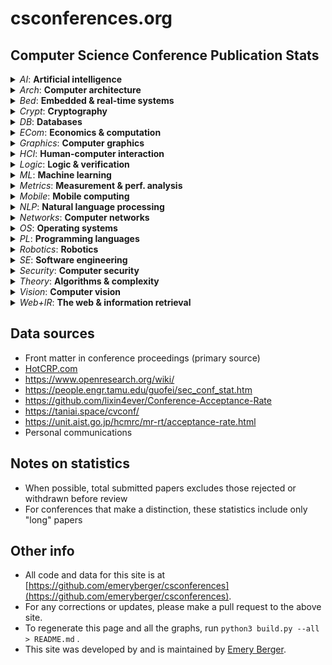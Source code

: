 # csconferences.org

## Computer Science Conference Publication Stats


<details>
<summary>
<em>AI</em>: <b>Artificial intelligence</b>
</summary>
<A NAME="AAAI">
<P><B><A HREF="https://dblp.org/db/conf/aaai/index.html">AAAI</A></B>
 <em>mean acceptance rate, last 5 years: 19%</em><br>
<IMG SRC="https://github.com/emeryberger/csconferences/blob/main/graphs/AAAI.png?raw=true" WIDTH="500">
<A NAME="IJCAI">
<P><B><A HREF="https://dblp.org/db/conf/ijcai/index.html">IJCAI</A></B>
 <em>mean acceptance rate, last 5 years: 16%</em><br>
<IMG SRC="https://github.com/emeryberger/csconferences/blob/main/graphs/IJCAI.png?raw=true" WIDTH="500">

</details>

<details>
<summary>
<em>Arch</em>: <b>Computer architecture</b>
</summary>
<A NAME="ASPLOS">
<P><B><A HREF="https://dblp.org/db/conf/asplos/index.html">ASPLOS</A></B>
 <em>mean acceptance rate, last 5 years: 21%</em><br>
<IMG SRC="https://github.com/emeryberger/csconferences/blob/main/graphs/ASPLOS.png?raw=true" WIDTH="500">
<A NAME="HPCA">
<P><B><A HREF="https://dblp.org/db/conf/hpca/index.html">HPCA</A></B>
 <em>mean acceptance rate, last 5 years: 25%</em><br>
<IMG SRC="https://github.com/emeryberger/csconferences/blob/main/graphs/HPCA.png?raw=true" WIDTH="500">
<A NAME="ISCA">
<P><B><A HREF="https://dblp.org/db/conf/isca/index.html">ISCA</A></B>
 <em>mean acceptance rate, last 5 years: 18%</em><br>
<IMG SRC="https://github.com/emeryberger/csconferences/blob/main/graphs/ISCA.png?raw=true" WIDTH="500">
<A NAME="MICRO">
<P><B><A HREF="https://dblp.org/db/conf/micro/index.html">MICRO</A></B>
 <em>mean acceptance rate, last 5 years: 22%</em><br>
<IMG SRC="https://github.com/emeryberger/csconferences/blob/main/graphs/MICRO.png?raw=true" WIDTH="500">

</details>

<details>
<summary>
<em>Bed</em>: <b>Embedded & real-time systems</b>
</summary>
<A NAME="RTAS">
<P><B><A HREF="https://dblp.org/db/conf/rtas/index.html">RTAS</A></B>
 <em>mean acceptance rate, last 5 years: 28%</em><br>
<IMG SRC="https://github.com/emeryberger/csconferences/blob/main/graphs/RTAS.png?raw=true" WIDTH="500">
<A NAME="RTSS">
<P><B><A HREF="https://dblp.org/db/conf/rtss/index.html">RTSS</A></B>
 <em>mean acceptance rate, last 5 years: 25%</em><br>
<IMG SRC="https://github.com/emeryberger/csconferences/blob/main/graphs/RTSS.png?raw=true" WIDTH="500">

</details>

<details>
<summary>
<em>Crypt</em>: <b>Cryptography</b>
</summary>
<A NAME="CRYPTO">
<P><B><A HREF="https://dblp.org/db/conf/crypto/index.html">CRYPTO</A></B>
 <em>mean acceptance rate, last 5 years: 23%</em><br>
<IMG SRC="https://github.com/emeryberger/csconferences/blob/main/graphs/CRYPTO.png?raw=true" WIDTH="500">
<A NAME="EuroCrypt">
<P><B><A HREF="https://dblp.org/db/conf/eurocrypt/index.html">EuroCrypt</A></B>
 <em>mean acceptance rate, last 5 years: 22%</em><br>
<IMG SRC="https://github.com/emeryberger/csconferences/blob/main/graphs/EuroCrypt.png?raw=true" WIDTH="500">

</details>

<details>
<summary>
<em>DB</em>: <b>Databases</b>
</summary>
<A NAME="ICDE">
<P><B><A HREF="https://dblp.org/db/conf/icde/index.html">ICDE</A></B>
 <em>mean acceptance rate, last 5 years: 24%</em><br>
<IMG SRC="https://github.com/emeryberger/csconferences/blob/main/graphs/ICDE.png?raw=true" WIDTH="500">
<A NAME="PODS">
<P><B><A HREF="https://dblp.org/db/conf/pods/index.html">PODS</A></B>
 <em>mean acceptance rate, last 5 years: 36%</em><br>
<IMG SRC="https://github.com/emeryberger/csconferences/blob/main/graphs/PODS.png?raw=true" WIDTH="500">
<A NAME="SIGMOD">
<P><B><A HREF="https://dblp.org/db/conf/sigmod/index.html">SIGMOD</A></B>
 <em>mean acceptance rate, last 5 years: 28%</em><br>
<IMG SRC="https://github.com/emeryberger/csconferences/blob/main/graphs/SIGMOD.png?raw=true" WIDTH="500">
<A NAME="VLDB">
<P><B><A HREF="https://dblp.org/db/conf/vldb/index.html">VLDB</A></B>
 <em>mean acceptance rate, last 5 years: 23%</em><br>
<IMG SRC="https://github.com/emeryberger/csconferences/blob/main/graphs/VLDB.png?raw=true" WIDTH="500">

</details>

<details>
<summary>
<em>ECom</em>: <b>Economics & computation</b>
</summary>
<A NAME="EC">
<P><B><A HREF="https://dblp.org/db/conf/ec/index.html">EC</A></B>
 <em>mean acceptance rate, last 5 years: 25%</em><br>
<IMG SRC="https://github.com/emeryberger/csconferences/blob/main/graphs/EC.png?raw=true" WIDTH="500">

</details>

<details>
<summary>
<em>Graphics</em>: <b>Computer graphics</b>
</summary>
<A NAME="SIGGRAPH">
<P><B><A HREF="https://dblp.org/db/conf/siggraph/index.html">SIGGRAPH</A></B>
 <em>mean acceptance rate, last 5 years: 28%</em><br>
<IMG SRC="https://github.com/emeryberger/csconferences/blob/main/graphs/SIGGRAPH.png?raw=true" WIDTH="500">

</details>

<details>
<summary>
<em>HCI</em>: <b>Human-computer interaction</b>
</summary>
<A NAME="CHI">
<P><B><A HREF="https://dblp.org/db/conf/chi/index.html">CHI</A></B>
 <em>mean acceptance rate, last 5 years: 25%</em><br>
<IMG SRC="https://github.com/emeryberger/csconferences/blob/main/graphs/CHI.png?raw=true" WIDTH="500">
<A NAME="UIST">
<P><B><A HREF="https://dblp.org/db/conf/uist/index.html">UIST</A></B>
 <em>mean acceptance rate, last 5 years: 24%</em><br>
<IMG SRC="https://github.com/emeryberger/csconferences/blob/main/graphs/UIST.png?raw=true" WIDTH="500">

</details>

<details>
<summary>
<em>Logic</em>: <b>Logic & verification</b>
</summary>
<A NAME="CAV">
<P><B><A HREF="https://dblp.org/db/conf/cav/index.html">CAV</A></B>
 <em>mean acceptance rate, last 5 years: 20%</em><br>
<IMG SRC="https://github.com/emeryberger/csconferences/blob/main/graphs/CAV.png?raw=true" WIDTH="500">
<A NAME="LICS">
<P><B><A HREF="https://dblp.org/db/conf/lics/index.html">LICS</A></B>
 <em>mean acceptance rate, last 5 years: 39%</em><br>
<IMG SRC="https://github.com/emeryberger/csconferences/blob/main/graphs/LICS.png?raw=true" WIDTH="500">

</details>

<details>
<summary>
<em>ML</em>: <b>Machine learning</b>
</summary>
<A NAME="ICLR">
<P><B><A HREF="https://dblp.org/db/conf/iclr/index.html">ICLR</A></B>
 <em>mean acceptance rate, last 5 years: 30%</em><br>
<IMG SRC="https://github.com/emeryberger/csconferences/blob/main/graphs/ICLR.png?raw=true" WIDTH="500">
<A NAME="ICML">
<P><B><A HREF="https://dblp.org/db/conf/icml/index.html">ICML</A></B>
 <em>mean acceptance rate, last 5 years: 23%</em><br>
<IMG SRC="https://github.com/emeryberger/csconferences/blob/main/graphs/ICML.png?raw=true" WIDTH="500">
<A NAME="NeurIPS">
<P><B><A HREF="https://dblp.org/db/conf/neurips/index.html">NeurIPS</A></B>
 <em>mean acceptance rate, last 5 years: 22%</em><br>
<IMG SRC="https://github.com/emeryberger/csconferences/blob/main/graphs/NeurIPS.png?raw=true" WIDTH="500">

</details>

<details>
<summary>
<em>Metrics</em>: <b>Measurement & perf. analysis</b>
</summary>
<A NAME="IMC">
<P><B><A HREF="https://dblp.org/db/conf/imc/index.html">IMC</A></B>
 <em>mean acceptance rate, last 5 years: 31%</em><br>
<IMG SRC="https://github.com/emeryberger/csconferences/blob/main/graphs/IMC.png?raw=true" WIDTH="500">
<A NAME="SIGMETRICS">
<P><B><A HREF="https://dblp.org/db/conf/sigmetrics/index.html">SIGMETRICS</A></B>
 <em>mean acceptance rate, last 5 years: 17%</em><br>
<IMG SRC="https://github.com/emeryberger/csconferences/blob/main/graphs/SIGMETRICS.png?raw=true" WIDTH="500">

</details>

<details>
<summary>
<em>Mobile</em>: <b>Mobile computing</b>
</summary>
<A NAME="MobiCom">
<P><B><A HREF="https://dblp.org/db/conf/mobicom/index.html">MobiCom</A></B>
 <em>mean acceptance rate, last 5 years: 18%</em><br>
<IMG SRC="https://github.com/emeryberger/csconferences/blob/main/graphs/MobiCom.png?raw=true" WIDTH="500">

</details>

<details>
<summary>
<em>NLP</em>: <b>Natural language processing</b>
</summary>
<A NAME="ACL">
<P><B><A HREF="https://dblp.org/db/conf/acl/index.html">ACL</A></B>
 <em>mean acceptance rate, last 5 years: 26%</em><br>
<IMG SRC="https://github.com/emeryberger/csconferences/blob/main/graphs/ACL.png?raw=true" WIDTH="500">
<A NAME="EMNLP">
<P><B><A HREF="https://dblp.org/db/conf/emnlp/index.html">EMNLP</A></B>
 <em>mean acceptance rate, last 5 years: 25%</em><br>
<IMG SRC="https://github.com/emeryberger/csconferences/blob/main/graphs/EMNLP.png?raw=true" WIDTH="500">

</details>

<details>
<summary>
<em>Networks</em>: <b>Computer networks</b>
</summary>
<A NAME="NSDI">
<P><B><A HREF="https://dblp.org/db/conf/nsdi/index.html">NSDI</A></B>
 <em>mean acceptance rate, last 5 years: 17%</em><br>
<IMG SRC="https://github.com/emeryberger/csconferences/blob/main/graphs/NSDI.png?raw=true" WIDTH="500">
<A NAME="SIGCOMM">
<P><B><A HREF="https://dblp.org/db/conf/sigcomm/index.html">SIGCOMM</A></B>
 <em>mean acceptance rate, last 5 years: 19%</em><br>
<IMG SRC="https://github.com/emeryberger/csconferences/blob/main/graphs/SIGCOMM.png?raw=true" WIDTH="500">

</details>

<details>
<summary>
<em>OS</em>: <b>Operating systems</b>
</summary>
<A NAME="EuroSys">
<P><B><A HREF="https://dblp.org/db/conf/eurosys/index.html">EuroSys</A></B>
 <em>mean acceptance rate, last 5 years: 21%</em><br>
<IMG SRC="https://github.com/emeryberger/csconferences/blob/main/graphs/EuroSys.png?raw=true" WIDTH="500">
<A NAME="FAST">
<P><B><A HREF="https://dblp.org/db/conf/fast/index.html">FAST</A></B>
 <em>mean acceptance rate, last 5 years: 19%</em><br>
<IMG SRC="https://github.com/emeryberger/csconferences/blob/main/graphs/FAST.png?raw=true" WIDTH="500">
<A NAME="OSDI">
<P><B><A HREF="https://dblp.org/db/conf/osdi/index.html">OSDI</A></B>
 <em>mean acceptance rate, last 5 years: 18%</em><br>
<IMG SRC="https://github.com/emeryberger/csconferences/blob/main/graphs/OSDI.png?raw=true" WIDTH="500">
<A NAME="SOSP">
<P><B><A HREF="https://dblp.org/db/conf/sosp/index.html">SOSP</A></B>
 <em>mean acceptance rate, last 5 years: 16%</em><br>
<IMG SRC="https://github.com/emeryberger/csconferences/blob/main/graphs/SOSP.png?raw=true" WIDTH="500">
<A NAME="USENIX-ATC">
<P><B><A HREF="https://dblp.org/db/conf/usenix-atc/index.html">USENIX-ATC</A></B>
 <em>mean acceptance rate, last 5 years: 20%</em><br>
<IMG SRC="https://github.com/emeryberger/csconferences/blob/main/graphs/USENIX-ATC.png?raw=true" WIDTH="500">

</details>

<details>
<summary>
<em>PL</em>: <b>Programming languages</b>
</summary>
<A NAME="CC">
<P><B><A HREF="https://dblp.org/db/conf/cc/index.html">CC</A></B>
 <em>mean acceptance rate, last 5 years: 39%</em><br>
<IMG SRC="https://github.com/emeryberger/csconferences/blob/main/graphs/CC.png?raw=true" WIDTH="500">
<A NAME="CGO">
<P><B><A HREF="https://dblp.org/db/conf/cgo/index.html">CGO</A></B>
 <em>mean acceptance rate, last 5 years: 30%</em><br>
<IMG SRC="https://github.com/emeryberger/csconferences/blob/main/graphs/CGO.png?raw=true" WIDTH="500">
<A NAME="ECOOP">
<P><B><A HREF="https://dblp.org/db/conf/ecoop/index.html">ECOOP</A></B>
 <em>mean acceptance rate, last 5 years: 41%</em><br>
<IMG SRC="https://github.com/emeryberger/csconferences/blob/main/graphs/ECOOP.png?raw=true" WIDTH="500">
<A NAME="ICFP">
<P><B><A HREF="https://dblp.org/db/conf/icfp/index.html">ICFP</A></B>
 <em>mean acceptance rate, last 5 years: 34%</em><br>
<IMG SRC="https://github.com/emeryberger/csconferences/blob/main/graphs/ICFP.png?raw=true" WIDTH="500">
<A NAME="ISMM">
<P><B><A HREF="https://dblp.org/db/conf/ismm/index.html">ISMM</A></B>
 <em>mean acceptance rate, last 5 years: 52%</em><br>
<IMG SRC="https://github.com/emeryberger/csconferences/blob/main/graphs/ISMM.png?raw=true" WIDTH="500">
<A NAME="OOPSLA">
<P><B><A HREF="https://dblp.org/db/conf/oopsla/index.html">OOPSLA</A></B>
 <em>mean acceptance rate, last 5 years: 34%</em><br>
<IMG SRC="https://github.com/emeryberger/csconferences/blob/main/graphs/OOPSLA.png?raw=true" WIDTH="500">
<A NAME="PLDI">
<P><B><A HREF="https://dblp.org/db/conf/pldi/index.html">PLDI</A></B>
 <em>mean acceptance rate, last 5 years: 24%</em><br>
<IMG SRC="https://github.com/emeryberger/csconferences/blob/main/graphs/PLDI.png?raw=true" WIDTH="500">
<A NAME="POPL">
<P><B><A HREF="https://dblp.org/db/conf/popl/index.html">POPL</A></B>
 <em>mean acceptance rate, last 5 years: 25%</em><br>
<IMG SRC="https://github.com/emeryberger/csconferences/blob/main/graphs/POPL.png?raw=true" WIDTH="500">
<A NAME="PPoPP">
<P><B><A HREF="https://dblp.org/db/conf/ppopp/index.html">PPoPP</A></B>
 <em>mean acceptance rate, last 5 years: 22%</em><br>
<IMG SRC="https://github.com/emeryberger/csconferences/blob/main/graphs/PPoPP.png?raw=true" WIDTH="500">

</details>

<details>
<summary>
<em>Robotics</em>: <b>Robotics</b>
</summary>
<A NAME="ICRA">
<P><B><A HREF="https://dblp.org/db/conf/icra/index.html">ICRA</A></B>
 <em>mean acceptance rate, last 5 years: 43%</em><br>
<IMG SRC="https://github.com/emeryberger/csconferences/blob/main/graphs/ICRA.png?raw=true" WIDTH="500">
<A NAME="IROS">
<P><B><A HREF="https://dblp.org/db/conf/iros/index.html">IROS</A></B>
 <em>mean acceptance rate, last 5 years: 46%</em><br>
<IMG SRC="https://github.com/emeryberger/csconferences/blob/main/graphs/IROS.png?raw=true" WIDTH="500">

</details>

<details>
<summary>
<em>SE</em>: <b>Software engineering</b>
</summary>
<A NAME="ASE">
<P><B><A HREF="https://dblp.org/db/conf/ase/index.html">ASE</A></B>
 <em>mean acceptance rate, last 5 years: 21%</em><br>
<IMG SRC="https://github.com/emeryberger/csconferences/blob/main/graphs/ASE.png?raw=true" WIDTH="500">
<A NAME="FSE">
<P><B><A HREF="https://dblp.org/db/conf/fse/index.html">FSE</A></B>
 <em>mean acceptance rate, last 5 years: 24%</em><br>
<IMG SRC="https://github.com/emeryberger/csconferences/blob/main/graphs/FSE.png?raw=true" WIDTH="500">
<A NAME="ICSE">
<P><B><A HREF="https://dblp.org/db/conf/icse/index.html">ICSE</A></B>
 <em>mean acceptance rate, last 5 years: 23%</em><br>
<IMG SRC="https://github.com/emeryberger/csconferences/blob/main/graphs/ICSE.png?raw=true" WIDTH="500">
<A NAME="ISSTA">
<P><B><A HREF="https://dblp.org/db/conf/issta/index.html">ISSTA</A></B>
 <em>mean acceptance rate, last 5 years: 24%</em><br>
<IMG SRC="https://github.com/emeryberger/csconferences/blob/main/graphs/ISSTA.png?raw=true" WIDTH="500">

</details>

<details>
<summary>
<em>Security</em>: <b>Computer security</b>
</summary>
<A NAME="CCS">
<P><B><A HREF="https://dblp.org/db/conf/ccs/index.html">CCS</A></B>
 <em>mean acceptance rate, last 5 years: 18%</em><br>
<IMG SRC="https://github.com/emeryberger/csconferences/blob/main/graphs/CCS.png?raw=true" WIDTH="500">
<A NAME="NDSS">
<P><B><A HREF="https://dblp.org/db/conf/ndss/index.html">NDSS</A></B>
 <em>mean acceptance rate, last 5 years: 17%</em><br>
<IMG SRC="https://github.com/emeryberger/csconferences/blob/main/graphs/NDSS.png?raw=true" WIDTH="500">
<A NAME="Oakland">
<P><B><A HREF="https://dblp.org/db/conf/oakland/index.html">Oakland</A></B>
 <em>mean acceptance rate, last 5 years: 13%</em><br>
<IMG SRC="https://github.com/emeryberger/csconferences/blob/main/graphs/Oakland.png?raw=true" WIDTH="500">
<A NAME="UsenixSec">
<P><B><A HREF="https://dblp.org/db/conf/usenixsec/index.html">UsenixSec</A></B>
 <em>mean acceptance rate, last 5 years: 22%</em><br>
<IMG SRC="https://github.com/emeryberger/csconferences/blob/main/graphs/UsenixSec.png?raw=true" WIDTH="500">

</details>

<details>
<summary>
<em>Theory</em>: <b>Algorithms & complexity</b>
</summary>
<A NAME="FOCS">
<P><B><A HREF="https://dblp.org/db/conf/focs/index.html">FOCS</A></B>
 <em>mean acceptance rate, last 5 years: 32%</em><br>
<IMG SRC="https://github.com/emeryberger/csconferences/blob/main/graphs/FOCS.png?raw=true" WIDTH="500">
<A NAME="SODA">
<P><B><A HREF="https://dblp.org/db/conf/soda/index.html">SODA</A></B>
 <em>mean acceptance rate, last 5 years: 31%</em><br>
<IMG SRC="https://github.com/emeryberger/csconferences/blob/main/graphs/SODA.png?raw=true" WIDTH="500">
<A NAME="STOC">
<P><B><A HREF="https://dblp.org/db/conf/stoc/index.html">STOC</A></B>
 <em>mean acceptance rate, last 5 years: 27%</em><br>
<IMG SRC="https://github.com/emeryberger/csconferences/blob/main/graphs/STOC.png?raw=true" WIDTH="500">

</details>

<details>
<summary>
<em>Vision</em>: <b>Computer vision</b>
</summary>
<A NAME="CVPR">
<P><B><A HREF="https://dblp.org/db/conf/cvpr/index.html">CVPR</A></B>
 <em>mean acceptance rate, last 5 years: 24%</em><br>
<IMG SRC="https://github.com/emeryberger/csconferences/blob/main/graphs/CVPR.png?raw=true" WIDTH="500">
<A NAME="ECCV">
<P><B><A HREF="https://dblp.org/db/conf/eccv/index.html">ECCV</A></B>
 <em>mean acceptance rate, last 5 years: 28%</em><br>
<IMG SRC="https://github.com/emeryberger/csconferences/blob/main/graphs/ECCV.png?raw=true" WIDTH="500">
<A NAME="ICCV">
<P><B><A HREF="https://dblp.org/db/conf/iccv/index.html">ICCV</A></B>
 <em>mean acceptance rate, last 5 years: 28%</em><br>
<IMG SRC="https://github.com/emeryberger/csconferences/blob/main/graphs/ICCV.png?raw=true" WIDTH="500">

</details>

<details>
<summary>
<em>Web+IR</em>: <b>The web & information retrieval</b>
</summary>
<A NAME="SIGIR">
<P><B><A HREF="https://dblp.org/db/conf/sigir/index.html">SIGIR</A></B>
 <em>mean acceptance rate, last 5 years: 22%</em><br>
<IMG SRC="https://github.com/emeryberger/csconferences/blob/main/graphs/SIGIR.png?raw=true" WIDTH="500">
<A NAME="WSDM">
<P><B><A HREF="https://dblp.org/db/conf/wsdm/index.html">WSDM</A></B>
 <em>mean acceptance rate, last 5 years: 16%</em><br>
<IMG SRC="https://github.com/emeryberger/csconferences/blob/main/graphs/WSDM.png?raw=true" WIDTH="500">
<A NAME="WWW">
<P><B><A HREF="https://dblp.org/db/conf/www/index.html">WWW</A></B>
 <em>mean acceptance rate, last 5 years: 18%</em><br>
<IMG SRC="https://github.com/emeryberger/csconferences/blob/main/graphs/WWW.png?raw=true" WIDTH="500">
</details>


## Data sources

* Front matter in conference proceedings (primary source)
* [HotCRP.com](https://hotcrp.com)
* https://www.openresearch.org/wiki/
* https://people.engr.tamu.edu/guofei/sec_conf_stat.htm
* https://github.com/lixin4ever/Conference-Acceptance-Rate
* https://taniai.space/cvconf/
* https://unit.aist.go.jp/hcmrc/mr-rt/acceptance-rate.html
* Personal communications

## Notes on statistics

* When possible, total submitted papers excludes those rejected or withdrawn before review
* For conferences that make a distinction, these statistics include only "long" papers

## Other info

* All code and data for this site is at [https://github.com/emeryberger/csconferences](https://github.com/emeryberger/csconferences).
* For any corrections or updates, please make a pull request to the above site.
* To regenerate this page and all the graphs, run `python3 build.py --all > README.md` .
* This site was developed by and is maintained by [Emery Berger](https://github.com/emeryberger).
    
